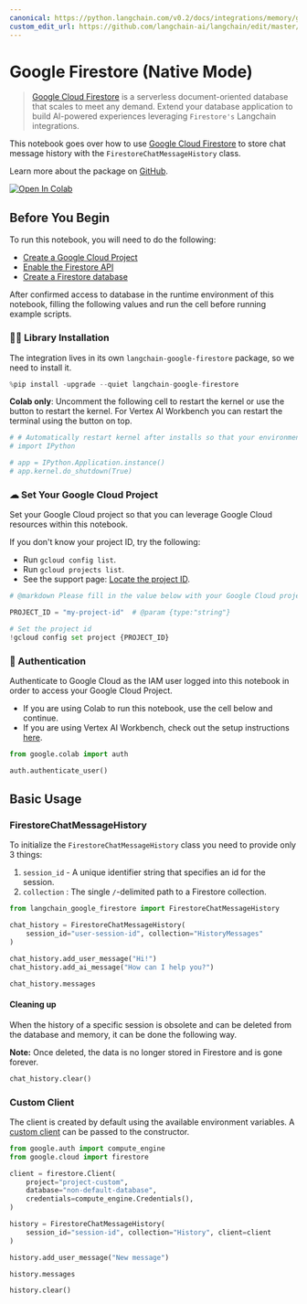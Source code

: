 ```yaml
---
canonical: https://python.langchain.com/v0.2/docs/integrations/memory/google_firestore/
custom_edit_url: https://github.com/langchain-ai/langchain/edit/master/docs/docs/integrations/memory/google_firestore.ipynb
---
```


# Google Firestore (Native Mode)

> [Google Cloud Firestore](https://cloud.google.com/firestore) is a serverless document-oriented database that scales to meet any demand. Extend your database application to build AI-powered experiences leveraging `Firestore's` Langchain integrations.

This notebook goes over how to use [Google Cloud Firestore](https://cloud.google.com/firestore) to store chat message history with the `FirestoreChatMessageHistory` class.

Learn more about the package on [GitHub](https://github.com/googleapis/langchain-google-firestore-python/).

[![Open In Colab](https://colab.research.google.com/assets/colab-badge.svg)](https://colab.research.google.com/github/googleapis/langchain-google-firestore-python/blob/main/docs/chat_message_history.ipynb)

## Before You Begin

To run this notebook, you will need to do the following:

* [Create a Google Cloud Project](https://developers.google.com/workspace/guides/create-project)
* [Enable the Firestore API](https://console.cloud.google.com/flows/enableapi?apiid=firestore.googleapis.com)
* [Create a Firestore database](https://cloud.google.com/firestore/docs/manage-databases)

After confirmed access to database in the runtime environment of this notebook, filling the following values and run the cell before running example scripts.

### 🦜🔗 Library Installation

The integration lives in its own `langchain-google-firestore` package, so we need to install it.

```python
%pip install -upgrade --quiet langchain-google-firestore
```

**Colab only**: Uncomment the following cell to restart the kernel or use the button to restart the kernel. For Vertex AI Workbench you can restart the terminal using the button on top.

```python
# # Automatically restart kernel after installs so that your environment can access the new packages
# import IPython

# app = IPython.Application.instance()
# app.kernel.do_shutdown(True)
```

### ☁ Set Your Google Cloud Project
Set your Google Cloud project so that you can leverage Google Cloud resources within this notebook.

If you don't know your project ID, try the following:

* Run `gcloud config list`.
* Run `gcloud projects list`.
* See the support page: [Locate the project ID](https://support.google.com/googleapi/answer/7014113).

```python
# @markdown Please fill in the value below with your Google Cloud project ID and then run the cell.

PROJECT_ID = "my-project-id"  # @param {type:"string"}

# Set the project id
!gcloud config set project {PROJECT_ID}
```

### 🔐 Authentication

Authenticate to Google Cloud as the IAM user logged into this notebook in order to access your Google Cloud Project.

- If you are using Colab to run this notebook, use the cell below and continue.
- If you are using Vertex AI Workbench, check out the setup instructions [here](https://github.com/GoogleCloudPlatform/generative-ai/tree/main/setup-env).

```python
from google.colab import auth

auth.authenticate_user()
```

## Basic Usage

### FirestoreChatMessageHistory

To initialize the `FirestoreChatMessageHistory` class you need to provide only 3 things:

1. `session_id` - A unique identifier string that specifies an id for the session.
2. `collection` : The single `/`-delimited path to a Firestore collection.

```python
from langchain_google_firestore import FirestoreChatMessageHistory

chat_history = FirestoreChatMessageHistory(
    session_id="user-session-id", collection="HistoryMessages"
)

chat_history.add_user_message("Hi!")
chat_history.add_ai_message("How can I help you?")
```

```python
chat_history.messages
```

#### Cleaning up
When the history of a specific session is obsolete and can be deleted from the database and memory, it can be done the following way.

**Note:** Once deleted, the data is no longer stored in Firestore and is gone forever.

```python
chat_history.clear()
```

### Custom Client

The client is created by default using the available environment variables. A [custom client](https://cloud.google.com/python/docs/reference/firestore/latest/client) can be passed to the constructor.

```python
from google.auth import compute_engine
from google.cloud import firestore

client = firestore.Client(
    project="project-custom",
    database="non-default-database",
    credentials=compute_engine.Credentials(),
)

history = FirestoreChatMessageHistory(
    session_id="session-id", collection="History", client=client
)

history.add_user_message("New message")

history.messages

history.clear()
```